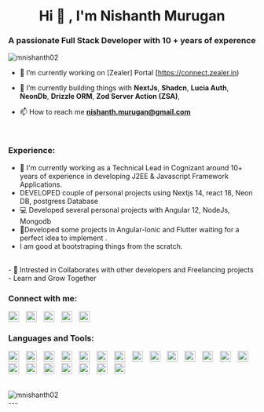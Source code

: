 <h1 align="center">Hi 👋 ,  I'm Nishanth Murugan  </h1>
<h3 align="center">A passionate Full Stack Developer with 10 + years of experence </h3>

<p align="left"> <img src="https://komarev.com/ghpvc/?username=mnishanth02" alt="mnishanth02" /> </p>

- 🔭 I’m currently working on [Zealer] Portal  [https://connect.zealer.in)

- 🌱 I’m currently building things with  **NextJs**, **Shadcn**, **Lucia Auth**, **NeonDb**, **Drizzle ORM**, **Zod Server Action (ZSA)**, 


- 📫 How to reach me **nishanth.murugan@gmail.com**
<br>

### Experience:
- 🏢 I'm currently working as a Technical Lead in Cognizant around 10+ years of experience in developing J2EE & Javascript Framework Applications.
- DEVELOPED couple of personal projects using Nextjs 14,  react 18, Neon DB, postgress Database
- 💻 Developed several personal projects with Angular 12, NodeJs, Mongodb
- 📱Developed some projects in Angular-Ionic and Flutter waiting for a perfect idea to implement .
- I am good at bootstraping things from the scratch.
<br>
- 🤝 Intrested in Collaborates with other developers and Freelancing projects - Learn and Grow Together
<br>

### Connect with me:
<p align="left">
<a href="https://fb.com/mnishanth02" target="_blank"><img align="center" src="https://cdn.jsdelivr.net/npm/simple-icons@3.0.1/icons/facebook.svg" alt="mnishanth02" height="22" width="22" style="margin-right:10px"/></a>
<a href="https://instagram.com/nishanth_murugan" target="_blank"><img align="center" src="https://cdn.jsdelivr.net/npm/simple-icons@3.0.1/icons/instagram.svg" alt="nishanth_murugan" height="22" width="22" style="margin-right:10px"/></a>
<a href="https://linkedin.com/in/nishanthmurugan" target="_blank"><img align="center" src="https://cdn.jsdelivr.net/npm/simple-icons@3.0.1/icons/linkedin.svg" alt="nishanthmurugan" height="22" width="22" style="margin-right:10px"/></a>
<a href="https://www.youtube.com/c/nishanthmurugan" target="_blank"><img align="center" src="https://cdn.jsdelivr.net/npm/simple-icons@3.0.1/icons/youtube.svg" alt="nishanthmurugan" height="22" width="22" style="margin-right:10px"/></a>
<a href="https://twitter.com/nishanthmurugan" target="_blank"><img align="center" src="https://cdn.jsdelivr.net/npm/simple-icons@3.0.1/icons/twitter.svg" alt="nishanthmurugan" height="22" width="22" style="margin-right:10px"/></a>
</p>


### Languages and Tools:
<p align="left"><img src="https://devicons.github.io/devicon/devicon.git/icons/angularjs/angularjs-original.svg" alt="angularjs" width="22" height="22" style="margin-right:10px"/> 
<img src="https://www.vectorlogo.zone/logos/gnu_bash/gnu_bash-icon.svg" alt="bash" width="22" height="22" style="margin-right:10px"/> 
<img src="https://devicons.github.io/devicon/devicon.git/icons/bootstrap/bootstrap-plain.svg" alt="bootstrap" width="22" height="22" style="margin-right:10px"/> 
<img src="https://devicons.github.io/devicon/devicon.git/icons/css3/css3-original-wordmark.svg" alt="css3" width="22" height="22" style="margin-right:10px"/> 
<img src="https://www.vectorlogo.zone/logos/dartlang/dartlang-icon.svg" alt="dart" width="22" height="22" style="margin-right:10px"/> 
<img src="https://devicons.github.io/devicon/devicon.git/icons/express/express-original-wordmark.svg" alt="express" width="22" height="22" style="margin-right:10px"/>
<img src="https://www.vectorlogo.zone/logos/flutterio/flutterio-icon.svg" alt="flutter" width="22" height="22" style="margin-right:10px"/> 
<img src="https://www.vectorlogo.zone/logos/google_cloud/google_cloud-icon.svg" alt="gcp" width="22" height="22" style="margin-right:10px"/>
<img src="https://www.vectorlogo.zone/logos/git-scm/git-scm-icon.svg" alt="git" width="22" height="22" style="margin-right:10px"/> 
<img src="https://devicons.github.io/devicon/devicon.git/icons/html5/html5-original-wordmark.svg" alt="html5" width="22" height="22" style="margin-right:10px"/> 
<img src="https://devicons.github.io/devicon/devicon.git/icons/java/java-original-wordmark.svg" alt="java" width="22" height="22" style="margin-right:10px"/> 
<img src="https://devicons.github.io/devicon/devicon.git/icons/javascript/javascript-original.svg" alt="javascript" width="22" height="22" style="margin-right:10px"/> 
<img src="https://www.vectorlogo.zone/logos/jenkins/jenkins-icon.svg" alt="jenkins" width="22" height="22" style="margin-right:10px"/> 
<img src="https://devicons.github.io/devicon/devicon.git/icons/linux/linux-original.svg" alt="linux" width="22" height="22" style="margin-right:10px"/> 
<img src="https://devicons.github.io/devicon/devicon.git/icons/mongodb/mongodb-original-wordmark.svg" alt="mongodb" width="22" height="22" style="margin-right:10px"/> 
<img src="https://devicons.github.io/devicon/devicon.git/icons/mysql/mysql-original-wordmark.svg" alt="mysql" width="22" height="22" style="margin-right:10px"/> 
<img src="https://devicons.github.io/devicon/devicon.git/icons/nodejs/nodejs-original-wordmark.svg" alt="nodejs" width="22" height="22" style="margin-right:10px"/>
<img src="https://devicons.github.io/devicon/devicon.git/icons/oracle/oracle-original.svg" alt="oracle" width="22" height="22" style="margin-right:10px"/>
<img src="https://devicons.github.io/devicon/devicon.git/icons/postgresql/postgresql-original-wordmark.svg" alt="postgresql" width="22" height="22" style="margin-right:10px"/> 
<img src="https://www.vectorlogo.zone/logos/springio/springio-icon.svg" alt="spring" width="22" height="22" style="margin-right:10px"/> 
<img src="https://devicons.github.io/devicon/devicon.git/icons/typescript/typescript-original.svg" alt="typescript" width="22" height="22" style="margin-right:10px"/></p>
<br>
<img align="center" src="https://github-readme-stats.vercel.app/api/top-langs/?username=mnishanth02&layout=compact&hide=html" alt="mnishanth02" />
<br>
---


